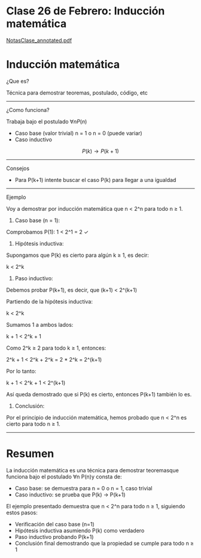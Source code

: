 # Clase 26 de Febrero: Inducción matemática

[NotasClase_annotated.pdf](Clase%2026%20de%20Febrero%20Induccio%CC%81n%20matema%CC%81tica%201a67fd794c2880fd88b2c480b5bc1ee6/NotasClase_annotated.pdf)

# Inducción matemática

¿Que es?

Técnica para demostrar teoremas, postulado, código, etc

---

¿Como funciona?

Trabaja bajo el postulado $\forall n P(n)$

- Caso base (valor trivial) n = 1 o n = 0 (puede variar)
- Caso inductivo

$$
P(k) \rightarrow P(k+1)
$$

---

Consejos

- Para P(k+1) intente buscar el caso P(k) para llegar a una igualdad

---

Ejemplo

Voy a demostrar por inducción matemática que n < 2^n para todo n ≥ 1.

1. Caso base (n = 1):

Comprobamos P(1): 1 < 2^1 = 2 ✓

1. Hipótesis inductiva:

Supongamos que P(k) es cierto para algún k ≥ 1, es decir:

k < 2^k

1. Paso inductivo:

Debemos probar P(k+1), es decir, que (k+1) < 2^(k+1)

Partiendo de la hipótesis inductiva:

k < 2^k

Sumamos 1 a ambos lados:

k + 1 < 2^k + 1

Como 2^k ≥ 2 para todo k ≥ 1, entonces:

2^k + 1 < 2^k + 2^k = 2 * 2^k = 2^(k+1)

Por lo tanto:

k + 1 < 2^k + 1 < 2^(k+1)

Así queda demostrado que si P(k) es cierto, entonces P(k+1) también lo es.

1. Conclusión:

Por el principio de inducción matemática, hemos probado que n < 2^n es cierto para todo n ≥ 1.

---

# Resumen

La inducción matemática es una técnica para demostrar teoremasque funciona bajo el postulado ∀n P(n)y consta de:

- Caso base: se demuestra para n = 0 o n = 1, caso trivial
- Caso inductivo: se prueba que P(k) → P(k+1)

El ejemplo presentado demuestra que n < 2^n para todo n ≥ 1, siguiendo estos pasos:

- Verificación del caso base (n=1)
- Hipótesis inductiva asumiendo P(k) como verdadero
- Paso inductivo probando P(k+1)
- Conclusión final demostrando que la propiedad se cumple para todo n ≥ 1